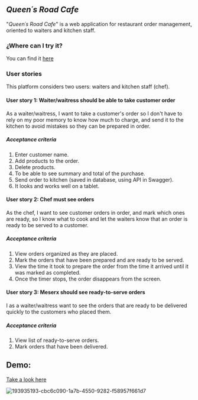 ## *Queen´s Road Cafe*

"*Queen´s Road Cafe*" is a web application for restaurant order management, oriented to waiters and kitchen staff. 

### ¿Where can I try it?
You can find it 
[here](https://scl-020-burger-queen-c5r7ruz4g-soniarez.vercel.app/)

### User stories
This platform considers two users: waiters and kitchen staff (chef).

#### User story 1: Waiter/waitress should be able to take customer order
As a waiter/waitress, I want to take a customer's order so I don't have to rely on my poor memory to know how much to charge, and send it to the kitchen to avoid mistakes so they can be prepared in order.

##### Acceptance criteria
1. Enter customer name.
2. Add products to the order.
3. Delete products.
4. To be able to see summary and total of the purchase.
5. Send order to kitchen (saved in database, using API in Swagger).
6. It looks and works well on a tablet.

#### User story 2: Chef must see orders 
As the chef, I want to see customer orders in order, and mark which ones are ready, so I know what to cook and let the waiters know that an order is ready to be served to a customer.

##### Acceptance criteria
1. View orders organized as they are placed.
2. Mark the orders that have been prepared and are ready to be served.
3. View the time it took to prepare the order from the time it arrived until it was marked as completed.
4. Once the timer stops, the order disappears from the screen.

#### User story 3: Meserx should see ready-to-serve orders
I as a waiter/waitress want to see the orders that are ready to be delivered quickly to the customers who placed them.

##### Acceptance criteria
1. View list of ready-to-serve orders.
2. Mark orders that have been delivered.

## Demo:
[Take a look here](https://vimeo.com/745017402)

![193935193-cbc6c090-1a7b-4550-9282-f58957f661d7](https://user-images.githubusercontent.com/102160078/194647832-e754ab68-97b1-44a1-90cf-3514e5ffc41e.gif)



